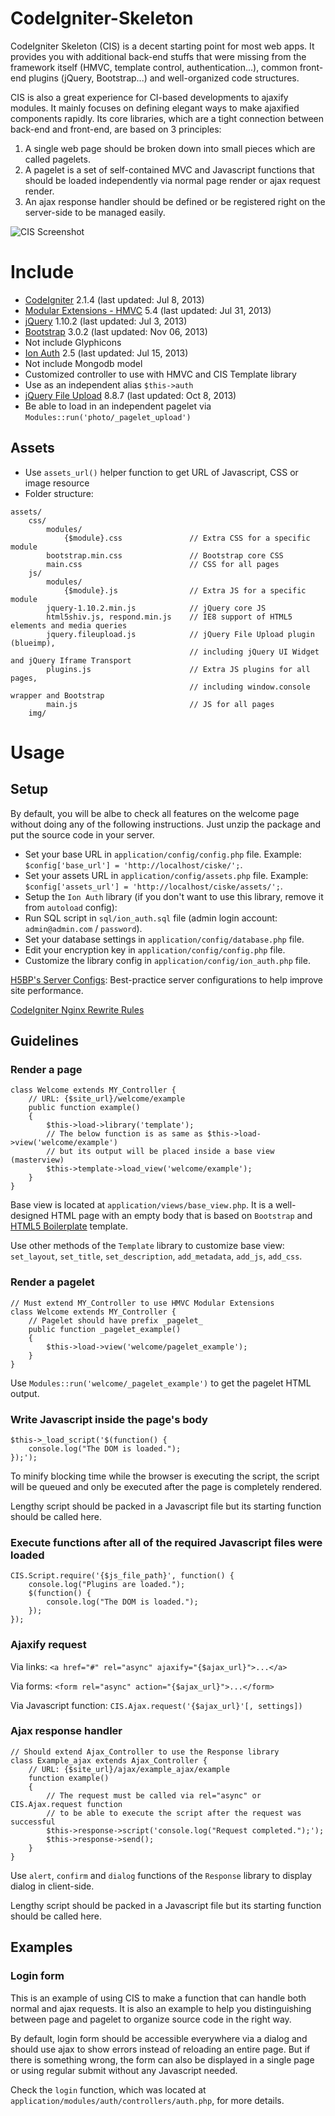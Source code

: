 CodeIgniter-Skeleton
====================

CodeIgniter Skeleton (CIS) is a decent starting point for most web apps. It provides you with additional back-end stuffs that were missing from the framework itself (HMVC, template control, authentication...), common front-end plugins (jQuery, Bootstrap...) and well-organized code structures.

CIS is also a great experience for CI-based developments to ajaxify modules. It mainly focuses on defining elegant ways to make ajaxified components rapidly. Its core libraries, which are a tight connection between back-end and front-end, are based on 3 principles:

1. A single web page should be broken down into small pieces which are called pagelets.
2. A pagelet is a set of self-contained MVC and Javascript functions that should be loaded independently via normal page render or ajax request render.
3. An ajax response handler should be defined or be registered right on the server-side to be managed easily.

![CIS Screenshot](https://f.cloud.github.com/assets/4688035/1290373/d7c0997a-302f-11e3-8901-b32ae3209884.png)

# Include

* [CodeIgniter](https://github.com/EllisLab/CodeIgniter) 2.1.4 (last updated: Jul 8, 2013)
* [Modular Extensions - HMVC](https://bitbucket.org/wiredesignz/codeigniter-modular-extensions-hmvc) 5.4 (last updated: Jul 31, 2013)
* [jQuery](https://github.com/jquery/jquery) 1.10.2 (last updated: Jul 3, 2013)
* [Bootstrap](https://github.com/twbs/bootstrap) 3.0.2 (last updated: Nov 06, 2013)
 * Not include Glyphicons
* [Ion Auth](https://github.com/benedmunds/CodeIgniter-Ion-Auth) 2.5 (last updated: Jul 15, 2013)
 * Not include Mongodb model
 * Customized controller to use with HMVC and CIS Template library
 * Use as an independent alias `$this->auth`
* [jQuery File Upload](https://github.com/blueimp/jQuery-File-Upload) 8.8.7 (last updated: Oct 8, 2013)
 * Be able to load in an independent pagelet via `Modules::run('photo/_pagelet_upload')`

## Assets
 * Use `assets_url()` helper function to get URL of Javascript, CSS or image resource
 * Folder structure:

```
assets/
    css/
        modules/
            {$module}.css               // Extra CSS for a specific module
        bootstrap.min.css               // Bootstrap core CSS
        main.css                        // CSS for all pages
    js/
        modules/
            {$module}.js                // Extra JS for a specific module
        jquery-1.10.2.min.js            // jQuery core JS
        html5shiv.js, respond.min.js    // IE8 support of HTML5 elements and media queries
        jquery.fileupload.js            // jQuery File Upload plugin (blueimp),
                                        // including jQuery UI Widget and jQuery Iframe Transport
        plugins.js                      // Extra JS plugins for all pages,
                                        // including window.console wrapper and Bootstrap
        main.js                         // JS for all pages
    img/
```

# Usage

## Setup

By default, you will be albe to check all features on the welcome page without doing any of the following instructions. Just unzip the package and put the source code in your server.

* Set your base URL in `application/config/config.php` file. Example: `$config['base_url'] = 'http://localhost/ciske/';`.
* Set your assets URL in `application/config/assets.php` file. Example: `$config['assets_url'] = 'http://localhost/ciske/assets/';`.
* Setup the `Ion Auth` library (if you don't want to use this library, remove it from `autoload` config):
 * Run SQL script in `sql/ion_auth.sql` file (admin login account: `admin@admin.com` / `password`).
 * Set your database settings in `application/config/database.php` file.
 * Edit your encryption key in `application/config/config.php` file.
 * Customize the library config in `application/config/ion_auth.php` file.

[H5BP's Server Configs](https://github.com/h5bp/server-configs): Best-practice server configurations to help improve site performance.

[CodeIgniter Nginx Rewrite Rules](https://github.com/anvoz/CodeIgniter-Skeleton/wiki/CodeIgniter-Nginx-Rewrite-Rules)

## Guidelines

### Render a page
```
class Welcome extends MY_Controller {
    // URL: {$site_url}/welcome/example
    public function example()
    {
        $this->load->library('template');
        // The below function is as same as $this->load->view('welcome/example')
        // but its output will be placed inside a base view (masterview)
        $this->template->load_view('welcome/example');
    }
}
```
Base view is located at `application/views/base_view.php`. It is a well-designed HTML page with an empty body that is based on `Bootstrap` and [HTML5 Boilerplate](https://github.com/h5bp/html5-boilerplate) template.

Use other methods of the `Template` library to customize base view: `set_layout`, `set_title`, `set_description`, `add_metadata`, `add_js`, `add_css`.

### Render a pagelet
```
// Must extend MY_Controller to use HMVC Modular Extensions
class Welcome extends MY_Controller {
    // Pagelet should have prefix _pagelet_
    public function _pagelet_example()
    {
        $this->load->view('welcome/pagelet_example');
    }
}
```
Use `Modules::run('welcome/_pagelet_example')` to get the pagelet HTML output.

### Write Javascript inside the page's body
```
$this->_load_script('$(function() {
    console.log("The DOM is loaded.");
});');
```
To minify blocking time while the browser is executing the script, the script will be queued and only be executed after the page is completely rendered.

Lengthy script should be packed in a Javascript file but its starting function should be called here.

### Execute functions after all of the required Javascript files were loaded
```
CIS.Script.require('{$js_file_path}', function() {
    console.log("Plugins are loaded.");
    $(function() {
        console.log("The DOM is loaded.");
    });
});
```

### Ajaxify request
Via links: `<a href="#" rel="async" ajaxify="{$ajax_url}">...</a>`

Via forms: `<form rel="async" action="{$ajax_url}">...</form>`

Via Javascript function: `CIS.Ajax.request('{$ajax_url}'[, settings])`

### Ajax response handler
```
// Should extend Ajax_Controller to use the Response library
class Example_ajax extends Ajax_Controller {
    // URL: {$site_url}/ajax/example_ajax/example
    function example()
    {
        // The request must be called via rel="async" or CIS.Ajax.request function
        // to be able to execute the script after the request was successful
        $this->response->script('console.log("Request completed.");');
        $this->response->send();
    }
}
```
Use `alert`, `confirm` and `dialog` functions of the `Response` library to display dialog in client-side.

Lengthy script should be packed in a Javascript file but its starting function should be called here.

## Examples

### Login form

This is an example of using CIS to make a function that can handle both normal and ajax requests. It is also an example to help you distinguishing between page and pagelet to organize source code in the right way.

By default, login form should be accessible everywhere via a dialog and should use ajax to show errors instead of reloading an entire page. But if there is something wrong, the form can also be displayed in a single page or using regular submit without any Javascript needed.

Check the `login` function, which was located at `application/modules/auth/controllers/auth.php`, for more details.